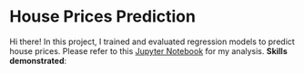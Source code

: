 # House Prices Prediction
Hi there! In this project, I trained and evaluated regression models to predict house prices. Please refer to this [Jupyter Notebook](https://github.com/maximilian-ho/House-Prices-Prediction/blob/main/house-prices-prediction.ipynb) for my analysis.
**Skills demonstrated**: 

